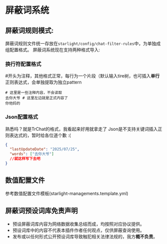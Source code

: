 # 屏蔽词系统

## 屏蔽词规则模式:

屏蔽词规则文件统一存放在`starlight/config/chat-filter-rules`中，为单独成组配置格式。
屏蔽词系统现在支持两种格式导入:

### 换行符配置格式

#开头为注释，其他格式正常，每行为一个片段（默认输入tire树，也可插入**单行**正则表达式，会单独提取为独立pattern

```text
# 这里是一些注释内容，不会读取
去你大爷 # 这里左边就是正式内容了
你他妈的
```

### Json配置格式

熟悉吗？就是TrChat的格式，我看起来好用就拿走了
Json是不支持关键词插入正则表达式的，暂时给各位道个歉 :(

```json
{
  "lastUpdateDate": "2025/07/25",
  "words": ["去你大爷"]
  //就这样写下去吧
}
```

## 数值配置文件

参考数值配置文件模板(starlight-managements.template.yml)

## 屏蔽词预设词库免责声明

- 预设屏蔽词库内容为网络数据收集总结而成，均按照对应协议提供。
- 预设词库中的内容不代表本插件作者任何观点，仅供屏蔽查询使用。
- 发布或以任何形式公开预设词库导致触犯相关法律法规的，我方**概不负责**。